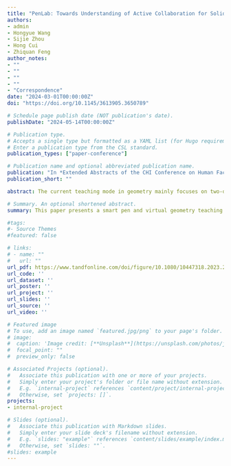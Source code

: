 ```yaml
---
title: "PenLab: Towards Understanding of Active Collaboration for Solid Geometry Teaching"
authors:
- admin
- Hongyue Wang
- Sijie Zhou
- Hong Cui
- Zhiquan Feng
author_notes:
- ""
- ""
- ""
- ""
- "Correspondence"
date: "2024-03-01T00:00:00Z"
doi: "https://doi.org/10.1145/3613905.3650789"

# Schedule page publish date (NOT publication's date).
publishDate: "2024-05-14T00:00:00Z"

# Publication type.
# Accepts a single type but formatted as a YAML list (for Hugo requirements).
# Enter a publication type from the CSL standard.
publication_types: ["paper-conference"]

# Publication name and optional abbreviated publication name.
publication: "In *Extended Abstracts of the CHI Conference on Human Factors in Computing Systems*"
publication_short: ""

abstract: The current teaching mode in geometry mainly focuses on two-dimensional levels, and the teaching tools utilized are static and not interactive. This paper proposes the use of a smart pen for three-dimensional geometry experimental teaching and a multimodal intention understanding and human-computer collaboration algorithm for the smart pen. The primary innovations of this paper lie in the development of a smart pen and a virtual platform for geometry education tailored for geometry experimental instruction. This system can promptly perceive and comprehend user behavior in real-time. Furthermore, a standardized topological equivalence model is proposed as the basis for a point selection strategy. By establishing correspondence between the modeled point selection model and the actual operation scene, the behavioral intent imposed on the model is applied to the operation object of the actual scene. Additionally, CNN-based and information entropy-based multimodal fusion intention understanding models are proposed for different input modalities to capture the operational intention of users by fusing their multimodal input data. The algorithm further improves the accuracy rate through an error correction mechanism based on implicit interaction to achieve better human-computer collaboration. The algorithm proposed in this paper has resulted in a 0.47-second improvement in point selection average time and achieved an intent understanding accuracy of 98.21%. This improvement leads to better fault tolerance and fluency during human-computer interaction, reduces the cognitive load on the user, and improves the overall user experience.

# Summary. An optional shortened abstract.
summary: This paper presents a smart pen and virtual geometry teaching platform designed for geometry experimental teaching. The platform can sense and understand users' behavior in real-time, and addresses the problem of unclear lectures and drawings in the teaching of three-dimensional geometry, and cultivates the spatial sense of students through the use of a point selection strategy based on a standardized topological equivalence model, which enables precise selection of points. During the teaching process, teachers can use multi-source channels, such as voice, sensors, and gestures, to input information. The intention understanding model is then used to fuse the multimodal input data of teachers and capture the operational intent, achieving human-computer collaboration and completing the smooth interaction between teacher and intelligent pen. Additionally, the paper proposes an error correction mechanism based on implicit interaction through the analysis of teaching scenarios. This mechanism reduces the possibility of errors in intention understanding, improves the reliability of the system, and provides better technical support for geometry experimental teaching.

#tags:
#- Source Themes
#featured: false

# links:
# - name: ""
#   url: ""
url_pdf: https://www.tandfonline.com/doi/figure/10.1080/10447318.2023.2267296?scroll=top&needAccess=true
url_code: ''
url_dataset: ''
url_poster: ''
url_project: ''
url_slides: ''
url_source: ''
url_video: ''

# Featured image
# To use, add an image named `featured.jpg/png` to your page's folder. 
# image:
#  caption: 'Image credit: [**Unsplash**](https://unsplash.com/photos/jdD8gXaTZsc)'
#  focal_point: ""
#  preview_only: false

# Associated Projects (optional).
#   Associate this publication with one or more of your projects.
#   Simply enter your project's folder or file name without extension.
#   E.g. `internal-project` references `content/project/internal-project/index.md`.
#   Otherwise, set `projects: []`.
projects:
- internal-project

# Slides (optional).
#   Associate this publication with Markdown slides.
#   Simply enter your slide deck's filename without extension.
#   E.g. `slides: "example"` references `content/slides/example/index.md`.
#   Otherwise, set `slides: ""`.
#slides: example
---
```



